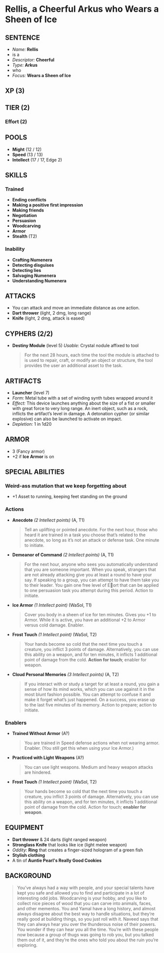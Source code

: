 # Rellis, a Cheerful Arkus who Wears a Sheen of Ice

## SENTENCE
- *Name:* **Rellis**
- is a
- *Descriptor:* **Cheerful**
- *Type:* **Arkus**
- who
- *Focus:* **Wears a Sheen of Ice**

## XP (3)

## TIER (2)
### Effort (2)

## POOLS
- **Might** (12 / 12)
- **Speed** (13 / 13)
- **Intellect** (17 / 17, Edge 2)

## SKILLS

### Trained
- **Ending conflicts**
- **Making a positive first impression**
- **Making friends**
- **Negotiation**
- **Persuasion**
- **Woodcarving**
- **Armor**
- **Stealth** (T2)

### Inability
- **Crafting Numenera**
- **Detecting disguises**
- **Detecting lies**
- **Salvaging Numenera**
- **Understanding Numenera**

## ATTACKS
- You can attack and move an immediate distance as one action.
- **Dart thrower** (light, 2 dmg, long range)
- **Knife** (light, 2 dmg, attack is eased)

## CYPHERS (2/2)
- **Destiny Module** (level 5)
  *Usable:* Crystal nodule affixed to tool
  > For the next 28 hours, each time the tool the module is attached to is used to repair, craft, or modify an object or structure, the tool provides the user an additional asset to the task.

## ARTIFACTS

- **Launcher** (level 7)
- *Form:* Metal tube with a set of winding synth tubes wrapped around it
- *Effect:* This device launches anything about the size of a fist or smaller with great force to very long range. An inert object, such as a rock, inflicts the artifact’s level in damage. A detonation cypher (or similar explosive) can also be launched to activate on impact.
- *Depletion:* 1 in 1d20

## ARMOR
- 3 (Fancy armor)
- +2 if **Ice Armor** is on

## SPECIAL ABILITIES

### Weird-ass mutation that we keep forgetting about
- +1 Asset to running, keeping feet standing on the ground

### Actions
- **Anecdote** *(2 Intellect points)* (A, T1)
  > Tell an uplifting or pointed anecdote. For the next hour, those who heard it are trained in a task you choose that’s related to the anecdote, so long as it’s not an attack or defense task. One minute to initiate.
- **Demeanor of Command** *(2 Intellect points)* (A, T1)
  > For the next hour, anyone who sees you automatically understand that you are someone important. When you speak, strangers that are not already attacking give you at least a round to have your say. If speaking to a group, you can attempt to have them take you to their leader. You gain one free level of Eort that can be applied to one persuasion task you attempt during this period. Action to initiate.
- **Ice Armor** *(1 Intellect point)* (WaSoI, T1)
  > Cover you body in a sheen of ice for ten minutes. Gives you +1 to Armor. While it is active, you have an additional +2 to Armor versus cold damage. Enabler.
- **Frost Touch** *(1 Intellect point)* (WaSoI, T2)
  > Your hands become so cold that the next time you touch a creature, you inflict 3 points of damage. Alternatively, you can use this ability on a weapon, and for ten minutes, it inflicts 1 additional point of damage from the cold. **Action for touch**; enabler for weapon.
- **Cloud Personal Memories** *(3 Intellect points)* (A, T2)
  > If you interact with or study a target for at least a round, you gain a sense of how its mind works, which you can use against it in the most blunt fashion possible. You can attempt to confuse it and make it forget what’s just happened. On a success, you erase up to the last five minutes of its memory. Action to prepare; action to initiate.

### Enablers
- **Trained Without Armor** (A?)
  > You are trained in Speed defense actions when not wearing armor. Enabler. (You still get this when using your Ice Armor.)
- **Practiced with Light Weapons** (A?)
  >  You can use light weapons. Medium and heavy weapon attacks are hindered.
- **Frost Touch** *(1 Intellect point)* (WaSoI, T2)
  > Your hands become so cold that the next time you touch a creature, you inflict 3 points of damage. Alternatively, you can use this ability on a weapon, and for ten minutes, it inflicts 1 additional point of damage from the cold. Action for touch; **enabler for weapon**.

## EQUIPMENT
- **Dart thrower** & 24 darts (light ranged weapon)
- **Stronglass Knife** that looks like ice (light melee weapon)
- *Oddity:* **Ring** that creates a finger-sized hologram of a green fish
- **Stylish clothing**
- A tin of **Auntie Pearl's Really Good Cookies**

## BACKGROUND
> You’ve always had a way with people, and your special talents have kept you safe and allowed you to find and participate in a lot of interesting odd jobs. Woodcarving is your hobby, and you like to collect nice pieces of wood that you can carve into animals, faces, and other mementos. You and Yamal have a long history, and almost always disagree about the best way to handle situations, but they’re really good at building things, so you just roll with it. Naveed says that they can always hear you over the thunderous noise of their powers. You wonder if they can hear you all the time. You’re with these people now because a group of thugs was going to rob you, but you talked them out of it, and they’re the ones who told you about the ruin you’re exploring.
